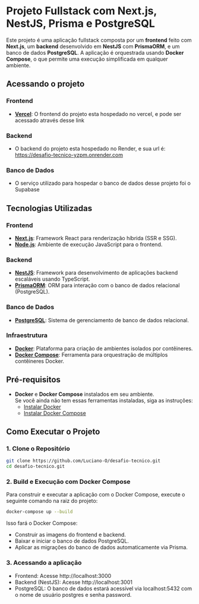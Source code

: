 # Projeto Fullstack com Next.js, NestJS, Prisma e PostgreSQL

Este projeto é uma aplicação fullstack composta por um **frontend** feito com **Next.js**, um **backend** desenvolvido em **NestJS** com **PrismaORM**, e um banco de dados **PostgreSQL**. A aplicação é orquestrada usando **Docker Compose**, o que permite uma execução simplificada em qualquer ambiente.

## Acessando o projeto

### Frontend
- **[Vercel](https://desafio-tecnico-lupit-6jwwr0spr-lucianoos-projects.vercel.app)**: O frontend do projeto esta hospedado no vercel, e pode ser acessado através desse link

### Backend
- O backend do projeto esta hospedado no Render, e sua url é: https://desafio-tecnico-yzpm.onrender.com

### Banco de Dados
- O serviço utilizado para hospedar o banco de dados desse projeto foi o Supabase

## Tecnologias Utilizadas

### Frontend
- **[Next.js](https://nextjs.org/)**: Framework React para renderização híbrida (SSR e SSG).
- **[Node.js](https://nodejs.org/)**: Ambiente de execução JavaScript para o frontend.

### Backend
- **[NestJS](https://nestjs.com/)**: Framework para desenvolvimento de aplicações backend escaláveis usando TypeScript.
- **[PrismaORM](https://www.prisma.io/)**: ORM para interação com o banco de dados relacional (PostgreSQL).

### Banco de Dados
- **[PostgreSQL](https://www.postgresql.org/)**: Sistema de gerenciamento de banco de dados relacional.

### Infraestrutura
- **[Docker](https://www.docker.com/)**: Plataforma para criação de ambientes isolados por contêineres.
- **[Docker Compose](https://docs.docker.com/compose/)**: Ferramenta para orquestração de múltiplos contêineres Docker.

## Pré-requisitos

- **Docker** e **Docker Compose** instalados em seu ambiente.  
  Se você ainda não tem essas ferramentas instaladas, siga as instruções:
  - [Instalar Docker](https://docs.docker.com/get-docker/)
  - [Instalar Docker Compose](https://docs.docker.com/compose/install/)

## Como Executar o Projeto

### 1. Clone o Repositório

```bash
git clone https://github.com/Luciano-O/desafio-tecnico.git
cd desafio-tecnico.git
```
### 2. Build e Execução com Docker Compose

Para construir e executar a aplicação com o Docker Compose, execute o seguinte comando na raiz do projeto:

```bash
docker-compose up --build
```

Isso fará o Docker Compose:

- Construir as imagens do frontend e backend.
- Baixar e iniciar o banco de dados PostgreSQL.
- Aplicar as migrações do banco de dados automaticamente via Prisma.

### 3. Acessando a aplicação
- Frontend: Acesse http://localhost:3000
- Backend (NestJS): Acesse http://localhost:3001
- PostgreSQL: O banco de dados estará acessível via localhost:5432 com o nome de usuário postgres e senha password.
